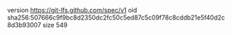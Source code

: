 version https://git-lfs.github.com/spec/v1
oid sha256:507666c9f9bc8d2350dc2fc50c5ed87c5c09f78c8cddb21e5f40d2c8d3b93007
size 549
